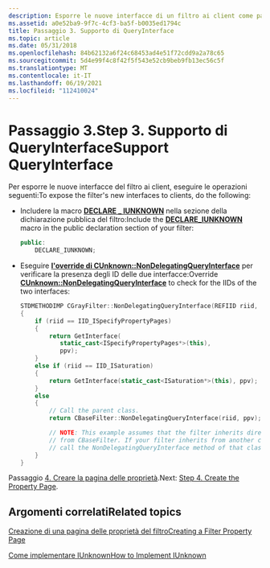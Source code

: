 ```yaml
---
description: Esporre le nuove interfacce di un filtro ai client come parte della creazione di una pagina delle proprietà del filtro per un filtro DirectShow personalizzato.
ms.assetid: a0e52ba9-9f7c-4cf3-ba5f-b0035ed1794c
title: Passaggio 3. Supporto di QueryInterface
ms.topic: article
ms.date: 05/31/2018
ms.openlocfilehash: 84b62132a6f24c68453ad4e51f72cdd9a2a78c65
ms.sourcegitcommit: 5d4e99f4c8f42f5f543e52cb9beb9fb13ec56c5f
ms.translationtype: MT
ms.contentlocale: it-IT
ms.lasthandoff: 06/19/2021
ms.locfileid: "112410024"
---
```

# <a name="step-3-support-queryinterface"></a><span data-ttu-id="c46d3-104">Passaggio 3.</span><span class="sxs-lookup"><span data-stu-id="c46d3-104">Step 3.</span></span> <span data-ttu-id="c46d3-105">Supporto di QueryInterface</span><span class="sxs-lookup"><span data-stu-id="c46d3-105">Support QueryInterface</span></span>

<span data-ttu-id="c46d3-106">Per esporre le nuove interfacce del filtro ai client, eseguire le operazioni seguenti:</span><span class="sxs-lookup"><span data-stu-id="c46d3-106">To expose the filter's new interfaces to clients, do the following:</span></span>

-   <span data-ttu-id="c46d3-107">Includere la macro [**DECLARE \_ IUNKNOWN**](declare-iunknown.md) nella sezione della dichiarazione pubblica del filtro:</span><span class="sxs-lookup"><span data-stu-id="c46d3-107">Include the [**DECLARE\_IUNKNOWN**](declare-iunknown.md) macro in the public declaration section of your filter:</span></span>
    ```C++
    public:
        DECLARE_IUNKNOWN;
    ```

    

-   <span data-ttu-id="c46d3-108">Eseguire [**l'override di CUnknown::NonDelegatingQueryInterface**](cunknown-nondelegatingqueryinterface.md) per verificare la presenza degli ID delle due interfacce:</span><span class="sxs-lookup"><span data-stu-id="c46d3-108">Override [**CUnknown::NonDelegatingQueryInterface**](cunknown-nondelegatingqueryinterface.md) to check for the IIDs of the two interfaces:</span></span>
    ```C++
    STDMETHODIMP CGrayFilter::NonDelegatingQueryInterface(REFIID riid, void **ppv)
    {
        if (riid == IID_ISpecifyPropertyPages)
        {
            return GetInterface(
               static_cast<ISpecifyPropertyPages*>(this),
               ppv);
        }
        else if (riid == IID_ISaturation)
        {
            return GetInterface(static_cast<ISaturation*>(this), ppv);
        }
        else
        {
            // Call the parent class.
            return CBaseFilter::NonDelegatingQueryInterface(riid, ppv);

            // NOTE: This example assumes that the filter inherits directly
            // from CBaseFilter. If your filter inherits from another class,
            // call the NonDelegatingQueryInterface method of that class.
        }
    }
    ```

    

<span data-ttu-id="c46d3-109">Passaggio [4. Creare la pagina delle proprietà](step-4--create-the-property-page.md).</span><span class="sxs-lookup"><span data-stu-id="c46d3-109">Next: [Step 4. Create the Property Page](step-4--create-the-property-page.md).</span></span>

## <a name="related-topics"></a><span data-ttu-id="c46d3-110">Argomenti correlati</span><span class="sxs-lookup"><span data-stu-id="c46d3-110">Related topics</span></span>

<dl> <dt>

[<span data-ttu-id="c46d3-111">Creazione di una pagina delle proprietà del filtro</span><span class="sxs-lookup"><span data-stu-id="c46d3-111">Creating a Filter Property Page</span></span>](creating-a-filter-property-page.md)
</dt> <dt>

[<span data-ttu-id="c46d3-112">Come implementare IUnknown</span><span class="sxs-lookup"><span data-stu-id="c46d3-112">How to Implement IUnknown</span></span>](how-to-implement-iunknown.md)
</dt> </dl>

 

 



